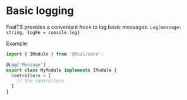 # Basic logging

FoalTS provides a convenient hook to log basic messages: `Log(message: string, logFn = console.log)`

Example:
```typescript
import { IModule } from '@foal/core';

@Log('Message')
export class MyModule implements IModule {
  controllers = [
    // the controllers
  ]
}
```
